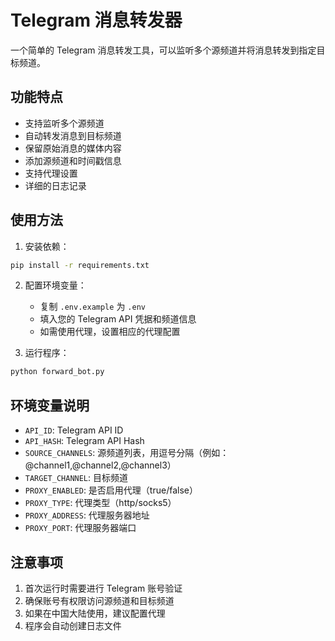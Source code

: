 # Telegram 消息转发器

一个简单的 Telegram 消息转发工具，可以监听多个源频道并将消息转发到指定目标频道。

## 功能特点

- 支持监听多个源频道
- 自动转发消息到目标频道
- 保留原始消息的媒体内容
- 添加源频道和时间戳信息
- 支持代理设置
- 详细的日志记录

## 使用方法

1. 安装依赖：
```bash
pip install -r requirements.txt
```

2. 配置环境变量：
   - 复制 `.env.example` 为 `.env`
   - 填入您的 Telegram API 凭据和频道信息
   - 如需使用代理，设置相应的代理配置

3. 运行程序：
```bash
python forward_bot.py
```

## 环境变量说明

- `API_ID`: Telegram API ID
- `API_HASH`: Telegram API Hash
- `SOURCE_CHANNELS`: 源频道列表，用逗号分隔（例如：@channel1,@channel2,@channel3）
- `TARGET_CHANNEL`: 目标频道
- `PROXY_ENABLED`: 是否启用代理（true/false）
- `PROXY_TYPE`: 代理类型（http/socks5）
- `PROXY_ADDRESS`: 代理服务器地址
- `PROXY_PORT`: 代理服务器端口

## 注意事项

1. 首次运行时需要进行 Telegram 账号验证
2. 确保账号有权限访问源频道和目标频道
3. 如果在中国大陆使用，建议配置代理
4. 程序会自动创建日志文件
